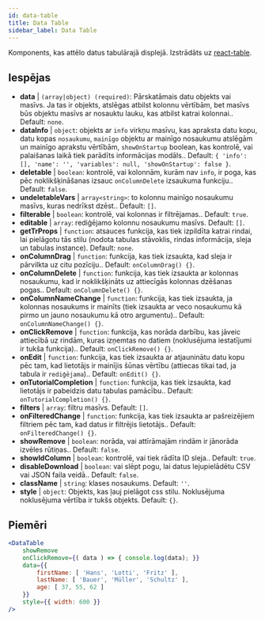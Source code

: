 ```yaml
---
id: data-table 
title: Data Table
sidebar_label: Data Table
---
```


Komponents, kas attēlo datus tabulārajā displejā. Izstrādāts uz [react-table](https://react-table.js.org/).

## Iespējas

* __data__ | `(array|object) (required)`: Pārskatāmais datu objekts vai masīvs. Ja tas ir objekts, atslēgas atbilst kolonnu vērtībām, bet masīvs būs objektu masīvs ar nosauktu lauku, kas atbilst katrai kolonnai.. Default: `none`.
* __dataInfo__ | `object`: objekts ar `info` virkņu masīvu, kas apraksta datu kopu, datu kopas `nosaukumu`, `mainīgo` objektu ar mainīgo nosaukumu atslēgām un mainīgo aprakstu vērtībām, `showOnStartup` boolean, kas kontrolē, vai palaišanas laikā tiek parādīts informācijas modāls.. Default: `{
  'info': [],
  'name': '',
  'variables': null,
  'showOnStartup': false
}`.
* __deletable__ | `boolean`: kontrolē, vai kolonnām, kurām nav `info`, ir poga, kas pēc noklikšķināšanas izsauc `onColumnDelete` izsaukuma funkciju.. Default: `false`.
* __undeletableVars__ | `array<string>`: to kolonnu mainīgo nosaukumu masīvs, kuras nedrīkst dzēst.. Default: `[]`.
* __filterable__ | `boolean`: kontrolē, vai kolonnas ir filtrējamas.. Default: `true`.
* __editable__ | `array`: rediģējamo kolonnu nosaukumu masīvs. Default: `[]`.
* __getTrProps__ | `function`: atsauces funkcija, kas tiek izpildīta katrai rindai, lai pielāgotu tās stilu (nodota tabulas stāvoklis, rindas informācija,
sleja un tabulas instance). Default: `none`.
* __onColumnDrag__ | `function`: funkcija, kas tiek izsaukta, kad sleja ir pārvilkta uz citu pozīciju.. Default: `onColumnDrag() {}`.
* __onColumnDelete__ | `function`: funkcija, kas tiek izsaukta ar kolonnas nosaukumu, kad ir noklikšķināts uz attiecīgās kolonnas dzēšanas pogas.. Default: `onColumnDelete() {}`.
* __onColumnNameChange__ | `function`: funkcija, kas tiek izsaukta, ja kolonnas nosaukums ir mainīts (tiek izsaukta ar veco nosaukumu kā pirmo un jauno nosaukumu kā otro argumentu).. Default: `onColumnNameChange() {}`.
* __onClickRemove__ | `function`: funkcija, kas norāda darbību, kas jāveic attiecībā uz rindām, kuras izņemtas no datiem (noklusējuma iestatījumi ir tukša funkcija).. Default: `onClickRemove() {}`.
* __onEdit__ | `function`: funkcija, kas tiek izsaukta ar atjauninātu datu kopu pēc tam, kad lietotājs ir mainījis šūnas vērtību (attiecas tikai tad, ja tabula ir `rediģējama`).. Default: `onEdit() {}`.
* __onTutorialCompletion__ | `function`: funkcija, kas tiek izsaukta, kad lietotājs ir pabeidzis datu tabulas pamācību.. Default: `onTutorialCompletion() {}`.
* __filters__ | `array`: filtru masīvs. Default: `[]`.
* __onFilteredChange__ | `function`: funkcija, kas tiek izsaukta ar pašreizējiem filtriem pēc tam, kad datus ir filtrējis lietotājs.. Default: `onFilteredChange() {}`.
* __showRemove__ | `boolean`: norāda, vai attīrāmajām rindām ir jānorāda izvēles rūtiņas.. Default: `false`.
* __showIdColumn__ | `boolean`: kontrolē, vai tiek rādīta ID sleja.. Default: `true`.
* __disableDownload__ | `boolean`: vai slēpt pogu, lai datus lejupielādētu CSV vai JSON faila veidā.. Default: `false`.
* __className__ | `string`: klases nosaukums. Default: `''`.
* __style__ | `object`: Objekts, kas ļauj pielāgot css stilu. Noklusējuma noklusējuma vērtība ir tukšs objekts. Default: `{}`.


## Piemēri

```jsx live
<DataTable
    showRemove
    onClickRemove={( data ) => { console.log(data); }}
    data={{ 
        firstName: [ 'Hans', 'Lotti', 'Fritz' ], 
        lastName: [ 'Bauer', 'Müller', 'Schultz' ],
        age: [ 37, 55, 62 ]
    }}
    style={{ width: 600 }}
/>
```

